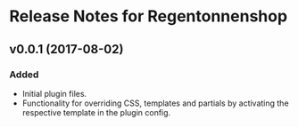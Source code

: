 # Release Notes for Regentonnenshop

## v0.0.1 (2017-08-02)

### Added

- Initial plugin files.
- Functionality for overriding CSS, templates and partials by activating the respective template in the plugin config.
